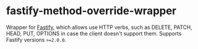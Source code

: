 # fastify-method-override-wrapper

Wrapper for [Fastify](http://fastify.io/), which allows use HTTP verbs, such as DELETE, PATCH, HEAD, PUT, OPTIONS in case the client doesn't support them. Supports Fastify versions `>=2.0.0`.
